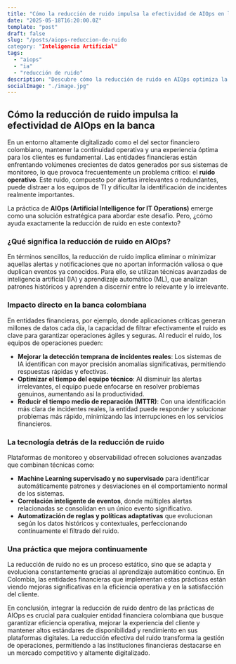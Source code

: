 ```yaml
---
title: "Cómo la reducción de ruido impulsa la efectividad de AIOps en la banca"
date: "2025-05-18T16:20:00.0Z"
template: "post"
draft: false
slug: "/posts/aiops-reduccion-de-ruido
category: "Inteligencia Artificial"
tags:
  - "aiops"
  - "ia"
  - "reducción de ruido"
description: "Descubre cómo la reducción de ruido en AIOps optimiza la eficiencia operativa y la detección de incidentes en el sector financiero colombiano."
socialImage: "./image.jpg"
---
```


## Cómo la reducción de ruido impulsa la efectividad de AIOps en la banca

En un entorno altamente digitalizado como el del sector financiero colombiano, mantener la continuidad operativa y una experiencia óptima para los clientes es fundamental. Las entidades financieras están enfrentando volúmenes crecientes de datos generados por sus sistemas de monitoreo, lo que provoca frecuentemente un problema crítico: el **ruido operativo**. Este ruido, compuesto por alertas irrelevantes o redundantes, puede distraer a los equipos de TI y dificultar la identificación de incidentes realmente importantes.

La práctica de **AIOps (Artificial Intelligence for IT Operations)** emerge como una solución estratégica para abordar este desafío. Pero, ¿cómo ayuda exactamente la reducción de ruido en este contexto?

### ¿Qué significa la reducción de ruido en AIOps?

En términos sencillos, la reducción de ruido implica eliminar o minimizar aquellas alertas y notificaciones que no aportan información valiosa o que duplican eventos ya conocidos. Para ello, se utilizan técnicas avanzadas de inteligencia artificial (IA) y aprendizaje automático (ML), que analizan patrones históricos y aprenden a discernir entre lo relevante y lo irrelevante.

### Impacto directo en la banca colombiana

En entidades financieras, por ejemplo, donde aplicaciones críticas generan millones de datos cada día, la capacidad de filtrar efectivamente el ruido es clave para garantizar operaciones ágiles y seguras. Al reducir el ruido, los equipos de operaciones pueden:

* **Mejorar la detección temprana de incidentes reales**: Los sistemas de IA identifican con mayor precisión anomalías significativas, permitiendo respuestas rápidas y efectivas.
* **Optimizar el tiempo del equipo técnico**: Al disminuir las alertas irrelevantes, el equipo puede enfocarse en resolver problemas genuinos, aumentando así la productividad.
* **Reducir el tiempo medio de reparación (MTTR)**: Con una identificación más clara de incidentes reales, la entidad puede responder y solucionar problemas más rápido, minimizando las interrupciones en los servicios financieros.

### La tecnología detrás de la reducción de ruido

Plataformas de monitoreo y observabilidad ofrecen soluciones avanzadas que combinan técnicas como:

* **Machine Learning supervisado y no supervisado** para identificar automáticamente patrones y desviaciones en el comportamiento normal de los sistemas.
* **Correlación inteligente de eventos**, donde múltiples alertas relacionadas se consolidan en un único evento significativo.
* **Automatización de reglas y políticas adaptativas** que evolucionan según los datos históricos y contextuales, perfeccionando continuamente el filtrado del ruido.

### Una práctica que mejora continuamente

La reducción de ruido no es un proceso estático, sino que se adapta y evoluciona constantemente gracias al aprendizaje automático continuo. En Colombia, las entidades financieras que implementan estas prácticas están viendo mejoras significativas en la eficiencia operativa y en la satisfacción del cliente.

En conclusión, integrar la reducción de ruido dentro de las prácticas de AIOps es crucial para cualquier entidad financiera colombiana que busque garantizar eficiencia operativa, mejorar la experiencia del cliente y mantener altos estándares de disponibilidad y rendimiento en sus plataformas digitales. La reducción efectiva del ruido transforma la gestión de operaciones, permitiendo a las instituciones financieras destacarse en un mercado competitivo y altamente digitalizado.
